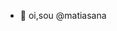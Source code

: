 - 👋 oi,sou @matiasana


<!---
matiasana/matiasana is a ✨ special ✨ repository because its `README.md` (this file) appears on your GitHub profile.
You can click the Preview link to take a look at your changes.
--->
